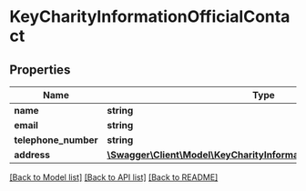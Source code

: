 # KeyCharityInformationOfficialContact

## Properties
Name | Type | Description | Notes
------------ | ------------- | ------------- | -------------
**name** | **string** |  | 
**email** | **string** |  | 
**telephone_number** | **string** |  | 
**address** | [**\Swagger\Client\Model\KeyCharityInformationOfficialContactAddress**](KeyCharityInformationOfficialContactAddress.md) |  | 

[[Back to Model list]](../README.md#documentation-for-models) [[Back to API list]](../README.md#documentation-for-api-endpoints) [[Back to README]](../README.md)


